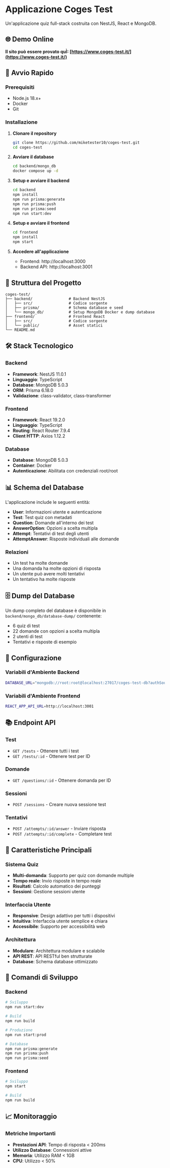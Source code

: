 # Applicazione Coges Test

Un'applicazione quiz full-stack costruita con NestJS, React e MongoDB.

## 🌐 Demo Online

**Il sito può essere provato quÌ: [https://www.coges-test.it/](https://www.coges-test.it/)**

## 🚀 Avvio Rapido

### Prerequisiti

- Node.js 18.x+
- Docker
- Git

### Installazione

1. **Clonare il repository**

   ```bash
   git clone https://github.com/miketester10/coges-test.git
   cd coges-test
   ```

2. **Avviare il database**

   ```bash
   cd backend/mongo_db
   docker compose up -d
   ```

3. **Setup e avviare il backend**

   ```bash
   cd backend
   npm install
   npm run prisma:generate
   npm run prisma:push
   npm run prisma:seed
   npm run start:dev
   ```

4. **Setup e avviare il frontend**

   ```bash
   cd frontend
   npm install
   npm start
   ```

5. **Accedere all'applicazione**
   - Frontend: http://localhost:3000
   - Backend API: http://localhost:3001

## 📁 Struttura del Progetto

```
coges-test/
├── backend/                # Backend NestJS
│   ├── src/                # Codice sorgente
│   ├── prisma/             # Schema database e seed
│   └── mongo_db/           # Setup MongoDB Docker e dump database
├── frontend/               # Frontend React
│   ├── src/                # Codice sorgente
│   └── public/             # Asset statici
└── README.md
```

## 🛠️ Stack Tecnologico

### Backend

- **Framework**: NestJS 11.0.1
- **Linguaggio**: TypeScript
- **Database**: MongoDB 5.0.3
- **ORM**: Prisma 6.18.0
- **Validazione**: class-validator, class-transformer

### Frontend

- **Framework**: React 19.2.0
- **Linguaggio**: TypeScript
- **Routing**: React Router 7.9.4
- **Client HTTP**: Axios 1.12.2

### Database

- **Database**: MongoDB 5.0.3
- **Container**: Docker
- **Autenticazione**: Abilitata con credenziali root/root

## 📊 Schema del Database

L'applicazione include le seguenti entità:

- **User**: Informazioni utente e autenticazione
- **Test**: Test quiz con metadati
- **Question**: Domande all'interno dei test
- **AnswerOption**: Opzioni a scelta multipla
- **Attempt**: Tentativi di test degli utenti
- **AttemptAnswer**: Risposte individuali alle domande

### Relazioni

- Un test ha molte domande
- Una domanda ha molte opzioni di risposta
- Un utente può avere molti tentativi
- Un tentativo ha molte risposte

## 🗄️ Dump del Database

Un dump completo del database è disponibile in `backend/mongo_db/database-dump/` contenente:

- 6 quiz di test
- 22 domande con opzioni a scelta multipla
- 2 utenti di test
- Tentativi e risposte di esempio

## 🔧 Configurazione

### Variabili d'Ambiente Backend

```bash
DATABASE_URL="mongodb://root:root@localhost:27017/coges-test-db?authSource=admin&directConnection=true&retryWrites=false"
```

### Variabili d'Ambiente Frontend

```bash
REACT_APP_API_URL=http://localhost:3001
```

## 📚 Endpoint API

### Test

- `GET /tests` - Ottenere tutti i test
- `GET /tests/:id` - Ottenere test per ID

### Domande

- `GET /questions/:id` - Ottenere domanda per ID

### Sessioni

- `POST /sessions` - Creare nuova sessione test

### Tentativi

- `POST /attempts/:id/answer` - Inviare risposta
- `POST /attempts/:id/complete` - Completare test

## 🎯 Caratteristiche Principali

### Sistema Quiz

- **Multi-domanda**: Supporto per quiz con domande multiple
- **Tempo reale**: Invio risposte in tempo reale
- **Risultati**: Calcolo automatico dei punteggi
- **Sessioni**: Gestione sessioni utente

### Interfaccia Utente

- **Responsive**: Design adattivo per tutti i dispositivi
- **Intuitiva**: Interfaccia utente semplice e chiara
- **Accessibile**: Supporto per accessibilità web

### Architettura

- **Modulare**: Architettura modulare e scalabile
- **API REST**: API RESTful ben strutturate
- **Database**: Schema database ottimizzato

## 🔧 Comandi di Sviluppo

### Backend

```bash
# Sviluppo
npm run start:dev

# Build
npm run build

# Produzione
npm run start:prod

# Database
npm run prisma:generate
npm run prisma:push
npm run prisma:seed
```

### Frontend

```bash
# Sviluppo
npm start

# Build
npm run build
```

## 📈 Monitoraggio

### Metriche Importanti

- **Prestazioni API**: Tempo di risposta < 200ms
- **Utilizzo Database**: Connessioni attive
- **Memoria**: Utilizzo RAM < 1GB
- **CPU**: Utilizzo < 50%
